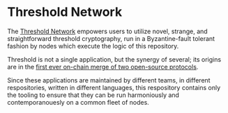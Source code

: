 # Threshold Network

The [Threshold Network](https://threshold.network) empowers users to utilize novel, strange, and straightforward threshold cryptography,
run in a Byzantine-fault tolerant fashion by nodes which execute the logic of this repository.

Threshold is not a single application, but the synergy of several; its origins are in the
[first ever on-chain merge of two open-source protocols](https://blog.threshold.network/threshold-launch/).

Since these applications are maintained by different teams, in different respositories,
written in different languages, this respository contains only the tooling to ensure that
they can be run harmoniously and contemporanouesly on a common fleet of nodes.
